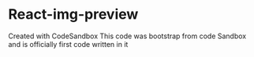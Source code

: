 # React-img-preview
Created with CodeSandbox
This code was bootstrap from code Sandbox and is officially first code written in it 
